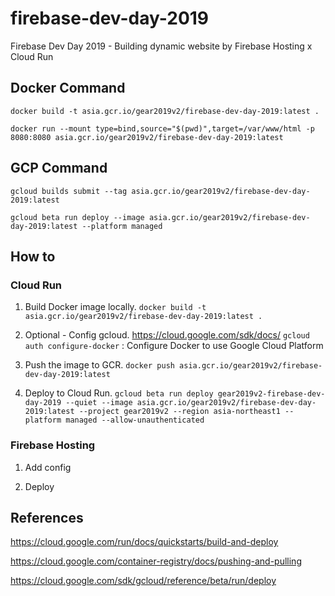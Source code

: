 # firebase-dev-day-2019

Firebase Dev Day 2019 - Building dynamic website by Firebase Hosting x Cloud Run

## Docker Command

`docker build -t asia.gcr.io/gear2019v2/firebase-dev-day-2019:latest .`

`docker run --mount type=bind,source="$(pwd)",target=/var/www/html -p 8080:8080 asia.gcr.io/gear2019v2/firebase-dev-day-2019:latest`

## GCP Command

`gcloud builds submit --tag asia.gcr.io/gear2019v2/firebase-dev-day-2019:latest`

`gcloud beta run deploy --image asia.gcr.io/gear2019v2/firebase-dev-day-2019:latest --platform managed`

## How to

### Cloud Run

1. Build Docker image locally.
    `docker build -t asia.gcr.io/gear2019v2/firebase-dev-day-2019:latest .`

2. Optional - Config gcloud.
    <https://cloud.google.com/sdk/docs/>
    `gcloud auth configure-docker` : Configure Docker to use Google Cloud Platform

3. Push the image to GCR.
    `docker push asia.gcr.io/gear2019v2/firebase-dev-day-2019:latest`

4. Deploy to Cloud Run.
    `gcloud beta run deploy gear2019v2-firebase-dev-day-2019 --quiet --image asia.gcr.io/gear2019v2/firebase-dev-day-2019:latest --project gear2019v2 --region asia-northeast1 --platform managed --allow-unauthenticated`

### Firebase Hosting

1. Add config

2. Deploy

## References

<https://cloud.google.com/run/docs/quickstarts/build-and-deploy>

<https://cloud.google.com/container-registry/docs/pushing-and-pulling>

<https://cloud.google.com/sdk/gcloud/reference/beta/run/deploy>
